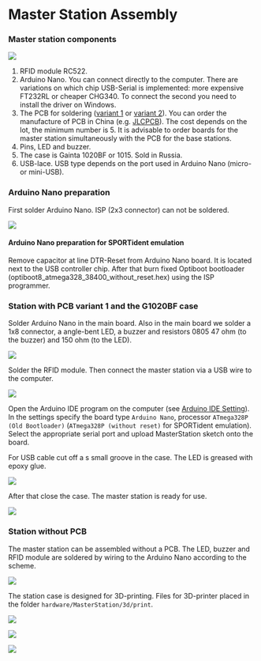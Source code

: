 # Master Station Assembly

### Master station components

![](/Images/w01.jpg?raw=true)

1. RFID module RC522.
2. Arduino Nano.
You can connect directly to the computer.
There are variations on which chip USB-Serial is implemented: more expensive FT232RL or cheaper CHG340.
To connect the second you need to install the driver on Windows.
3. The PCB for soldering ([variant 1](https://upverter.com/AlexanderVolikov/3fc0efdb2586988d/Sportiduino-reading-stantion/) or
[variant 2](https://upverter.com/design/syakimov/4f7ec0e2d3b9c4e9/sportiduino-master-station/)).
You can order the manufacture of PCB in China (e.g. [JLCPCB](https://jlcpcb.com/)).
The cost depends on the lot, the minimum number is 5.
It is advisable to order boards for the master station simultaneously with the PCB for the base stations.
4. Pins, LED and buzzer. 
5. The case is Gainta 1020BF or 1015. Sold in Russia. 
6. USB-lace.
USB type depends on the port used in Arduino Nano (micro- or mini-USB).

### Arduino Nano preparation

First solder Arduino Nano.
ISP (2x3 connector) can not be soldered.

![](/Images/w02.jpg?raw=true)

#### Arduino Nano preparation for SPORTident emulation

Remove capacitor at line DTR-Reset from Arduino Nano board.
It is located next to the USB controller chip.
After that burn fixed Optiboot bootloader (optiboot8_atmega328_38400_without_reset.hex)
using the ISP programmer.

### Station with PCB variant 1 and the G1020BF case

Solder Arduino Nano in the main board.
Also in the main board we solder a 1x8 connector, a angle-bent LED,
a buzzer and resistors 0805 47 ohm (to the buzzer) and 150 ohm (to the LED).

![](/Images/w03.jpg?raw=true)

Solder the RFID module.
Then connect the master station via a USB wire to the computer.
 
![](/Images/w04.jpg?raw=true)

Open the Arduino IDE program on the computer (see [Arduino IDE Setting](/Doc/en/BaseStationAssembly.md#Arduino-IDE-Setting)).
In the settings specify the board type `Arduino Nano`, processor `ATmega328P (Old Bootloader)`
(`ATmega328P (without reset)` for SPORTident emulation).
Select the appropriate serial port and upload MasterStation sketch onto the board.

For USB cable cut off a s small groove in the case.
The LED is greased with epoxy glue.
 
![](/Images/w05.jpg?raw=true)

After that close the case.
The master station is ready for use.

![](/Images/w06.jpg?raw=true)

### Station without PCB

The master station can be assembled without a PCB.
The LED, buzzer and RFID module are soldered by wiring to the Arduino Nano according to the scheme.

![](/hardware/MasterStation/usb/Scheme.PNG?raw=true)

The station case is designed for 3D-printing.
Files for 3D-printer placed in the folder `hardware/MasterStation/3d/print`.

![](/Images/MasterStationBoxTop.jpg?raw=true)

![](/Images/MasterStationBoxBot.jpg?raw=true)

![](/Images/MasterStationInBox.jpg?raw=true)

